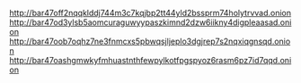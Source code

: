 http://bar47off2nqqklddj744m3c7kqjbp2tt44yld2bssprm74holytrvvad.onion
http://bar47od3ylsb5aomcuraguwyypaszkimnd2dzw6iikny4digpleaasad.onion
http://bar47oob7oqhz7ne3fnmcxs5pbwqsjljeplo3dgjrep7s2nqxiqgnsqd.onion
http://bar47oashgmwkyfmhuastnthfewpylkotfpgspyoz6rasm6pz7id7qqd.onion